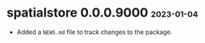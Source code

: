 # spatialstore 0.0.0.9000 <font size="4">2023-01-04</font>

* Added a `NEWS.md` file to track changes to the package.
